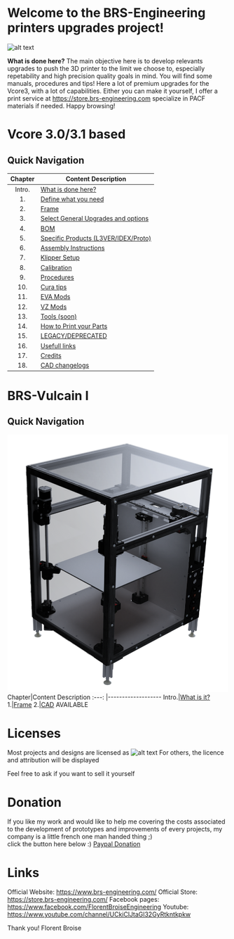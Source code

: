 
# Welcome to the BRS-Engineering printers upgrades project!
![alt text](/image/logo2.png)

**What is done here?**  The main objective here is to develop relevants upgrades to push the 3D printer to the limit we choose to, especially repetability and high precision quality goals in mind. You will find some manuals, procedures and tips!
Here a lot of premium upgrades for the Vcore3, with a lot of capabilities. Either you can make it yourself, I offer a print service at https://store.brs-engineering.com specialize in PACF materials if needed. Happy browsing!

# Vcore 3.0/3.1 based
## Quick Navigation

Chapter|Content Description
:---: |-------------------
Intro.|[What is done here?](/intro.md)
1.|[Define what you need](/defineneeds.md)
2.|[Frame](/frame.md)
3.|[Select General Upgrades and options](/componentselection.md)
4.|[BOM](/purchased.md)
5.|[Specific Products (L3VER/IDEX/Proto)](/products.md)
6.|[Assembly Instructions](/assembly.md)
7.|[Klipper Setup](/klippersetup.md)
8.|[Calibration](/calibration.md)
9.|[Procedures](/procedures.md)
10.|[Cura tips](/software.md)
11.|[EVA Mods](/evamods.md)
12.|[VZ Mods](/vzmods.md)
13.|[Tools (soon)](/tools.md)
14.|[How to Print your Parts](/howtoprint.md)
15.|[LEGACY/DEPRECATED](/deprecated.md)
16.|[Usefull links](/links.md)
17.|[Credits](/credits.md)
18.|[CAD changelogs](/changelogs.md)

# BRS-Vulcain I
## Quick Navigation
![alt text](/image/vulcain13.png)
Chapter|Content Description
 :---: |-------------------
Intro.|[What is it?](/intro1.md)
1.|[Frame](/frame.md)
2.|[CAD](cad/VULACIN-1.3/Vulcain.md) AVAILABLE

# Licenses

Most projects and designs are licensed as
![alt text](/image/licenses.png)
For others, the licence and attribution will be displayed

Feel free to ask if you want to sell it yourself

# Donation

If you like my work and would like to help me covering the costs associated to the development of prototypes and improvements of every projects, my company is a little french one man handed thing ;) <br>
click the button here below :)
[Paypal Donation](https://www.paypal.com/donate/?hosted_button_id=VEMAB3WH74FW2)

# Links

Official Website: https://www.brs-engineering.com/
Official Store: https://store.brs-engineering.com/
Facebook pages: https://www.facebook.com/FlorentBroiseEngineering
Youtube: https://www.youtube.com/channel/UCkiClJtaGl32GyRtkntkpkw

Thank you!
Florent Broise
